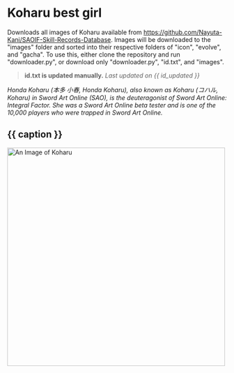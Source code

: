# Koharu best girl

Downloads all images of Koharu available from https://github.com/Nayuta-Kani/SAOIF-Skill-Records-Database.
Images will be downloaded to the "images" folder and sorted into their respective folders of "icon", "evolve", and "gacha".
To use this, either clone the repository and run "downloader.py", or download only "downloader.py", "id.txt", and "images".

> **id.txt is updated manually.** *Last updated on {{ id_updated }}*

*Honda Koharu (本多 小春, Honda Koharu), also known as Koharu (コハル, Koharu) in Sword Art Online (SAO), is the deuteragonist of Sword Art Online: Integral Factor. She was a Sword Art Online beta tester and is one of the 10,000 players who were trapped in Sword Art Online.*

## {{ caption }}

<img src="{{ url }}" title="{{ caption }}" alt="An Image of Koharu" width="500" height="500">
